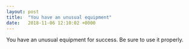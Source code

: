 ```yaml
---
layout: post
title:  "You have an unusual equipment"
date:   2018-11-06 12:10:02 +0000
---
```

You have an unusual equipment for success.  Be sure to use it properly.

